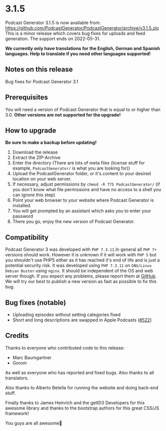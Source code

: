 # 3.1.5

Podcast Generator 3.1.5 is now available from: https://github.com/PodcastGenerator/PodcastGenerator/archive/v3.1.5.zip
This is a minor release which covers bug fixes for uploads and feed generation.
The support ends on 2022-05-31.

**We currently only have translations for the English, German and Spanish languages. Help to translate if you need other languages supported!**

## Notes on this release

Bug fixes for Podcast Generator 3.1

## Prerequisites

You will need a version of Podcast Generator that is equal to or higher than
3.0. **Other versions are not supported for the upgrade!**

## How to upgrade

**Be sure to make a backup before updating!**

1. Download the release
2. Extract the ZIP-Archive
3. Enter the directory (There are lots of meta files (license stuff for example, `PodcastGenerator/` is what you are looking for))
4. Upload the PodcastGenerator folder, or it's content to your desired location on your web server.
5. If necessary, adjust permissions by `chmod -R 775 PodcastGenerator/` (if you don't know what file permissions and have no access to a shell you can ignore this step)
6. Point your web browser to your website where Podcast Generator is installed.
7. You will get prompted by an assistant which asks you to enter your password
8. There you go, enjoy the new version of Podcast Generator.

## Compatibility

Podcast Generator 3 was developed with `PHP 7.3.11`.In general all `PHP 7+`
versions should work. However it is unknown if it will work with `PHP 5` but you
shouldn't use PHP5 either as it has reached it's end of life and is just a
potential security risk. It was developed using `PHP 7.3.11` on
`GNU/Linux Debian Buster` using `nginx`. It should be independent of the OS and
web server though. If you expect any problems, please report them at
[GitHub](https://github.com/PodcastGenerator/PodcastGenerator/issues). We will
try our best to publish a new version as fast as possible to fix this bug.

## Bug fixes (notable)

* Uploading episodes without setting categories fixed
* Short and long descriptions are swapped in Apple Podcasts ([#522](https://github.com/PodcastGenerator/PodcastGenerator/issues/522))

## Credits

Thanks to everyone who contributed code to this release:

* Marc Baumgartner
* Gorom

As well as everyone who has reported and fixed bugs.
Also thanks to all translators.

Also thanks to Alberto Betella for running the website and doing back-end stuff.

Finally thanks to James Heinrich and the getID3 Developers for this awesome
library and thanks to the bootstrap authors for this great CSS/JS framework!

You guys are all awesome🚀
